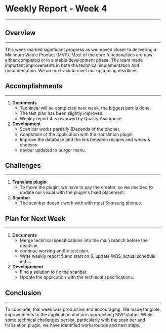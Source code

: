 # Weekly Report - Week 4

---

## Overview

---

This week marked significant progress as we moved closer to delivering a Minimum Viable Product (MVP). 
Most of the core functionalities are now either completed or in a stable development phase. 
The team made important improvements in both the technical implementation and documentation. 
We are on track to meet our upcoming deadlines.

## Accomplishments

---

1. **Documents**
   - Techincal will be completed next week, the biggest part is done.
   - The test plan has been slightly improved.
   - Weekly report 4 is reviewed by Quality Assurance.
2. **Development**
   - Scan bar works partially (Depends of the phone).
   - Adaptation of the application with the translation plugin.
   - Improve the database and the link between recipes and wines & cheeses.
   - navbar updated to burger menu.

## Challenges

---

1. **Translate plugin**
   - To move the plugin, we have to pay the creator, so we decided to update our visual with the plugin's fixed placement.
2. **Scanbar**
   - The scanbar doesn't work with with most Samsung phones.

## Plan for Next Week

---

1. **Documents**
   - Merge technical specifications into the main branch before the deadline.
   - continue working on the test plan.
   - Write weekly report 5 and start on 6, update WBS, actual schedule ect ...
2. **Developement**
   - Find a solution to fix the scanbar.
   - Update the application with the technical specifications.

## Conclusion

---

To conclude, this week was productive and encouraging. 
We made tangible improvements to the application and are approaching MVP status. 
While some technical challenges persist, particularly with the scan bar and translation plugin, we have identified workarounds and next steps.